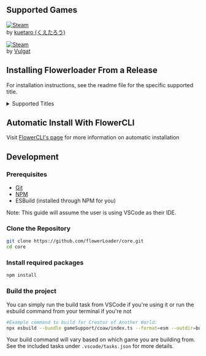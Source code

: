 ## Supported Games

[![Steam](https://img.shields.io/badge/Steam-Creator_Of_Another_World-1b2838?style=for-the-badge&logo=steam)](https://store.steampowered.com/app/2761610/Creator_of_Another_World/)  
by [kuetaro (くえたろう)](https://store.steampowered.com/curator/44822906)

[![Steam](https://img.shields.io/badge/Steam-Golden_Crone_Hotel-1b2838?style=for-the-badge&logo=steam)](https://store.steampowered.com/app/497800/Golden_Krone_Hotel/)  
by [Vulgat](https://store.steampowered.com/curator/33977309)

## Installing Flowerloader From a Release

For installation instructions, see the readme file for the specific supported title.

<details>
<summary>Supported Titles</summary>

- [Creator of Another World](gameSupport/coaw/static/readme.md)
- [Golden Crone Hotel](gameSupport/goldhotel/static/readme.md)
- [Generic](gameSupport/none/static/readme.md)

</details>

## Automatic Install With FlowerCLI

Visit [FlowerCLI's page](https://github.com/flowerLoader/tool) for more information on automatic installation

## Development

### Prerequisites

- [Git](https://git-scm.com/downloads)
- [NPM](https://nodejs.org/en/download/package-manager)
- ESBuild (installed through NPM for you)

Note: This guide will assume the user is using VSCode as their IDE.

### Clone the Repository

```bash
git clone https://github.com/flowerLoader/core.git
cd core
```

### Install required packages

```bash
npm install
```

### Build the project

You can simply run the build task from VSCode if you're using it or run the esbuild command from your terminal if you're not

```bash
#Example command to build for Creator of Another World:
npx esbuild --bundle gameSupport/coaw/index.ts --format=esm --outdir=build/ --platform=node
```

Your build command will vary based on which game you are building from. See the included tasks under `.vscode/tasks.json` for more details.